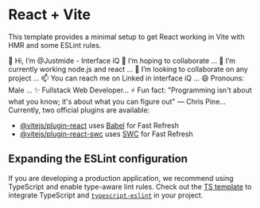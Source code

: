 # React + Vite

This template provides a minimal setup to get React working in Vite with HMR and some ESLint rules.

👋 Hi, I’m @Justmide - Interface iQ
👀 I’m hoping to collaborate ...
🌱 I’m currently working node.js and react ...
💞️ I’m looking to collaborate on any project ...
📫 You can reach me on Linked in interface iQ ...
😄 Pronouns: Male ...
✨ Fullstack Web Developer...
⚡ Fun fact: "Programming isn't about what you know; it's about what you can figure out" — Chris Pine...
Currently, two official plugins are available:

- [@vitejs/plugin-react](https://github.com/vitejs/vite-plugin-react/blob/main/packages/plugin-react/README.md) uses [Babel](https://babeljs.io/) for Fast Refresh
- [@vitejs/plugin-react-swc](https://github.com/vitejs/vite-plugin-react-swc) uses [SWC](https://swc.rs/) for Fast Refresh

## Expanding the ESLint configuration

If you are developing a production application, we recommend using TypeScript and enable type-aware lint rules. Check out the [TS template](https://github.com/vitejs/vite/tree/main/packages/create-vite/template-react-ts) to integrate TypeScript and [`typescript-eslint`](https://typescript-eslint.io) in your project.
